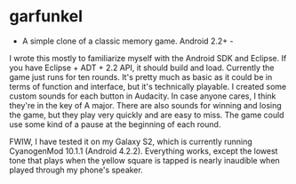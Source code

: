 garfunkel
=========

 - A simple clone of a classic memory game.  Android 2.2+ -
 
 I wrote this mostly to familiarize myself with the Android SDK and Eclipse.
 If you have Eclipse + ADT + 2.2 API, it should build and load.  Currently
 the game just runs for ten rounds.  It's pretty much as basic as it could
 be in terms of function and interface, but it's technically playable.  I
 created some custom sounds for each button in Audacity.  In case anyone cares,
 I think they're in the key of A major.  There are also sounds for winning
 and losing the game, but they play very quickly and are easy to miss.  The
 game could use some kind of a pause at the beginning of each round.
 
 FWIW, I have tested it on my Galaxy S2, which is currently running
 CyanogenMod 10.1.1 (Android 4.2.2).  Everything works, except the lowest tone
 that plays when the yellow square is tapped is nearly inaudible when played
 through my phone's speaker.
